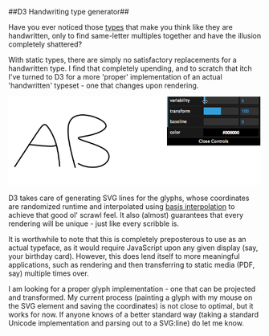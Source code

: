 ##D3 Handwriting type generator##

Have you ever noticed those [types](http://www.google.com/fonts/specimen/Rock+Salt) that make you think like they are handwritten, only to find same-letter multiples together and have the illusion completely shattered?

With static types, there are simply no satisfactory replacements for a handwritten type. I find that completely upending, and to scratch that itch I've turned to D3 for a more 'proper' implementation of an actual 'handwritten' typeset - one that changes upon rendering.

![](https://raw.githubusercontent.com/maxArturo/d3_handwriting/master/d3_handwriting.gif)

D3 takes care of generating SVG lines for the glyphs, whose coordinates are randomized runtime and interpolated using [basis interpolation](https://en.wikipedia.org/wiki/B-spline) to achieve that good ol' scrawl feel. It also (almost) guarantees that every rendering will be unique - just like every scribble is.


It is worthwhile to note that this is completely preposterous to use as an actual typeface, as it would require JavaScript upon any given display (say, your birthday card). However, this does lend itself to more meaningful applications, such as rendering and then transferring to static media (PDF, say) multiple times over.

I am looking for a proper glyph implementation - one that can be projected and transformed. My current process (painting a glyph with my mouse on the SVG element and saving the coordinates) is not close to optimal, but it works for now. If anyone knows of a better standard way (taking a standard Unicode implementation and parsing out to a SVG:line) do let me know.
